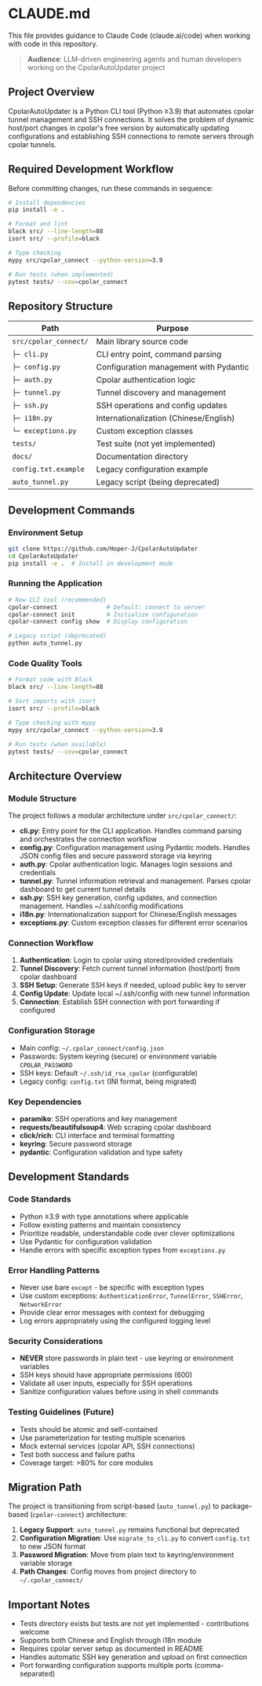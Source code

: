 # CLAUDE.md

This file provides guidance to Claude Code (claude.ai/code) when working with code in this repository.

> **Audience**: LLM-driven engineering agents and human developers working on the CpolarAutoUpdater project

## Project Overview

CpolarAutoUpdater is a Python CLI tool (Python ≥3.9) that automates cpolar tunnel management and SSH connections. It solves the problem of dynamic host/port changes in cpolar's free version by automatically updating configurations and establishing SSH connections to remote servers through cpolar tunnels.

## Required Development Workflow

Before committing changes, run these commands in sequence:

```bash
# Install dependencies
pip install -e .

# Format and lint
black src/ --line-length=88
isort src/ --profile=black

# Type checking
mypy src/cpolar_connect --python-version=3.9

# Run tests (when implemented)
pytest tests/ --cov=cpolar_connect
```

## Repository Structure

| Path | Purpose |
|------|---------|
| `src/cpolar_connect/` | Main library source code |
| `├─ cli.py` | CLI entry point, command parsing |
| `├─ config.py` | Configuration management with Pydantic |
| `├─ auth.py` | Cpolar authentication logic |
| `├─ tunnel.py` | Tunnel discovery and management |
| `├─ ssh.py` | SSH operations and config updates |
| `├─ i18n.py` | Internationalization (Chinese/English) |
| `└─ exceptions.py` | Custom exception classes |
| `tests/` | Test suite (not yet implemented) |
| `docs/` | Documentation directory |
| `config.txt.example` | Legacy configuration example |
| `auto_tunnel.py` | Legacy script (being deprecated) |

## Development Commands

### Environment Setup
```bash
git clone https://github.com/Hoper-J/CpolarAutoUpdater
cd CpolarAutoUpdater
pip install -e .  # Install in development mode
```

### Running the Application
```bash
# New CLI tool (recommended)
cpolar-connect              # Default: connect to server
cpolar-connect init         # Initialize configuration
cpolar-connect config show  # Display configuration

# Legacy script (deprecated)
python auto_tunnel.py
```

### Code Quality Tools
```bash
# Format code with Black
black src/ --line-length=88

# Sort imports with isort
isort src/ --profile=black

# Type checking with mypy
mypy src/cpolar_connect --python-version=3.9

# Run tests (when available)
pytest tests/ --cov=cpolar_connect
```

## Architecture Overview

### Module Structure
The project follows a modular architecture under `src/cpolar_connect/`:

- **cli.py**: Entry point for the CLI application. Handles command parsing and orchestrates the connection workflow
- **config.py**: Configuration management using Pydantic models. Handles JSON config files and secure password storage via keyring
- **auth.py**: Cpolar authentication logic. Manages login sessions and credentials
- **tunnel.py**: Tunnel information retrieval and management. Parses cpolar dashboard to get current tunnel details
- **ssh.py**: SSH key generation, config updates, and connection management. Handles ~/.ssh/config modifications
- **i18n.py**: Internationalization support for Chinese/English messages
- **exceptions.py**: Custom exception classes for different error scenarios

### Connection Workflow
1. **Authentication**: Login to cpolar using stored/provided credentials
2. **Tunnel Discovery**: Fetch current tunnel information (host/port) from cpolar dashboard
3. **SSH Setup**: Generate SSH keys if needed, upload public key to server
4. **Config Update**: Update local ~/.ssh/config with new tunnel information
5. **Connection**: Establish SSH connection with port forwarding if configured

### Configuration Storage
- Main config: `~/.cpolar_connect/config.json`
- Passwords: System keyring (secure) or environment variable `CPOLAR_PASSWORD`
- SSH keys: Default `~/.ssh/id_rsa_cpolar` (configurable)
- Legacy config: `config.txt` (INI format, being migrated)

### Key Dependencies
- **paramiko**: SSH operations and key management
- **requests/beautifulsoup4**: Web scraping cpolar dashboard
- **click/rich**: CLI interface and terminal formatting
- **keyring**: Secure password storage
- **pydantic**: Configuration validation and type safety

## Development Standards

### Code Standards
- Python ≥3.9 with type annotations where applicable
- Follow existing patterns and maintain consistency
- Prioritize readable, understandable code over clever optimizations
- Use Pydantic for configuration validation
- Handle errors with specific exception types from `exceptions.py`

### Error Handling Patterns
- Never use bare `except` - be specific with exception types
- Use custom exceptions: `AuthenticationError`, `TunnelError`, `SSHError`, `NetworkError`
- Provide clear error messages with context for debugging
- Log errors appropriately using the configured logging level

### Security Considerations
- **NEVER** store passwords in plain text - use keyring or environment variables
- SSH keys should have appropriate permissions (600)
- Validate all user inputs, especially for SSH operations
- Sanitize configuration values before using in shell commands

### Testing Guidelines (Future)
- Tests should be atomic and self-contained
- Use parameterization for testing multiple scenarios
- Mock external services (cpolar API, SSH connections)
- Test both success and failure paths
- Coverage target: >80% for core modules

## Migration Path

The project is transitioning from script-based (`auto_tunnel.py`) to package-based (`cpolar-connect`) architecture:

1. **Legacy Support**: `auto_tunnel.py` remains functional but deprecated
2. **Configuration Migration**: Use `migrate_to_cli.py` to convert `config.txt` to new JSON format
3. **Password Migration**: Move from plain text to keyring/environment variable storage
4. **Path Changes**: Config moves from project directory to `~/.cpolar_connect/`

## Important Notes

- Tests directory exists but tests are not yet implemented - contributions welcome
- Supports both Chinese and English through i18n module
- Requires cpolar server setup as documented in README
- Handles automatic SSH key generation and upload on first connection
- Port forwarding configuration supports multiple ports (comma-separated)